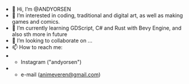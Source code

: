 - 👋 Hi, I’m @ANDYORSEN
- 👀 I’m interested in coding, traditional and digital art, as well as making games and comics. 
- 🌱 I’m currently learning GDScript, C# and Rust with Bevy Engine, and also sth more in future
- 💞️ I’m looking to collaborate on ...
- 📫 How to reach me: 
- - Instagram ("andyorsen")
- - e-mail (animeveren@gmail.com)

<!---
ANDYORSEN/ANDYORSEN is a ✨ special ✨ repository because its `README.md` (this file) appears on your GitHub profile.
You can click the Preview link to take a look at your changes.
--->
